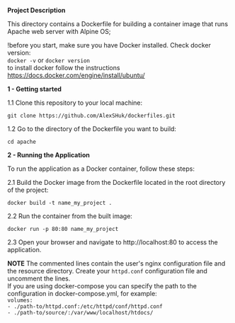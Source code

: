 **Project Description**  

This directory contains a Dockerfile for building a container image that runs Apache web server with Alpine OS;  
  
!before you start, make sure you have Docker installed. Check docker version:  
`docker -v` or `docker version`  
to install docker follow the instructions https://docs.docker.com/engine/install/ubuntu/

**1 - Getting started**  

1.1 Clone this repository to your local machine:

`git clone https://github.com/AlexSHuk/dockerfiles.git`  

1.2 Go to the directory of the Dockerfile you want to build:

`cd apache`  

**2 - Running the Application**  

To run the application as a Docker container, follow these steps:

2.1 Build the Docker image from the Dockerfile located in the root directory of the project:

`docker build -t name_my_project .`

2.2 Run the container from the built image:

`docker run -p 80:80 name_my_project`

2.3 Open your browser and navigate to http://localhost:80 to access the application.  

**NOTE** 
The commented lines contain the user's nginx configuration file and the resource directory.
Create your `httpd.conf` configuration file and uncomment the lines.  
If you are using docker-compose you can specify the path to the configuration in docker-compose.yml, for example:  
`volumes:`  
`- ./path-to/httpd.conf:/etc/httpd/conf/httpd.conf`  
`- ./path-to/source/:/var/www/localhost/htdocs/`
 



